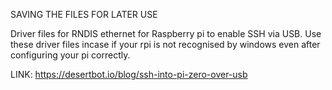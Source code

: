 SAVING THE FILES FOR LATER USE

Driver files for RNDIS ethernet for Raspberry pi to enable SSH via USB. Use these driver files incase if your rpi is not recognised by windows even after configuring your pi correctly.

LINK: https://desertbot.io/blog/ssh-into-pi-zero-over-usb
